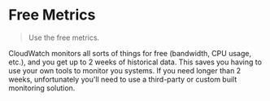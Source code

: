 # Free Metrics

> Use the free metrics.

CloudWatch monitors all sorts of things for free (bandwidth, CPU usage, etc.), and you get up to 2 weeks of historical data. This saves you having to use your own tools to monitor you systems. If you need longer than 2 weeks, unfortunately you'll need to use a third-party or custom built monitoring solution.
